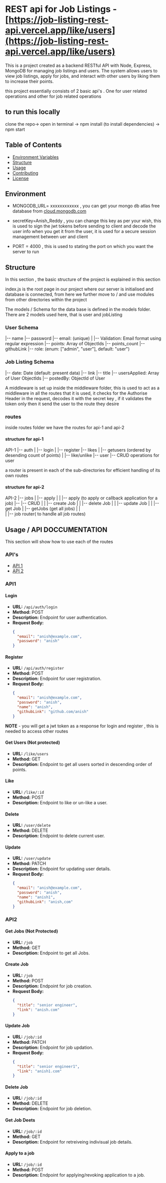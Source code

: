 # REST api for Job Listings   - [https://job-listing-rest-api.vercel.app/like/users](https://job-listing-rest-api.vercel.app/like/users)

This is a project created as a backend RESTful API with Node, Express, MongoDB for managing job listings and users. The system allows users to view job listings, apply for jobs, and interact with other users by liking them to increase their points.

this project essentially consists of 2 basic api's . One for user related operations and other for job related operations

## to run this locally

clone the repo-> open in terminal -> npm install (to install dependencies) -> npm start

## Table of Contents

- [Environment Variables](#Environment)
- [Structure](#Structure)
- [Usage](#usage)
- [Contributing](#contributing)
- [License](#license)

## Environment

- MONGODB_URL= xxxxxxxxxxxx , you can get your mongo db atlas free database from [cloud.mongodb.com](cloud.mongodb.com)

- secretKey=Anish_Reddy , you can change this key as per your wish, this is used to sign the jwt tokens before sending to client and decode the user info when you get it from the user, it is used for a secure session management between uer and client

- PORT = 4000 , this is used to stating the port on which you want the server to run

## Structure

In this section , the basic structure of the project is explained in this section

index.js is the root page in our project where our server is initialised and database is connected, from here we further move to / and use modules from other directories within the project

The models / Schema for the data base is defined in the models folder. There are 2 models used here, that is user and jobListing

### User Schema

|-- name
|-- password
|-- email: (unique)
| |-- Validation: Email format using regular expression
|-- points: Array of ObjectIds
|-- points_count
|-- githubLink
|-- role: (enum: ["admin", "user"], default: "user")

### Job Listing Schema

|-- date: Date (default: present data)
|-- link
|-- title
|-- usersApplied: Array of User ObjectIds
|-- postedBy: ObjectId of User

A middleware is set up inside the middleware folder, this is used to act as a middleware in all the routes that it is used, it checks for the Authorise Header in the request, decodes it with the secret key , if it validates the token only then it send the user to the route they desire

### routes

inside routes folder we have the routes for api-1 and api-2

#### structure for api-1

API-1
|-- auth
| |-- login
| |-- register
|-- likes
| |-- getusers (ordered by desending count of points)
| |-- like/unlike
|-- user
|-- CRUD operations for user

a router is present in each of the sub-directories for efficient handling of its own routes

#### structure for api-2

API-2
|-- jobs
| |-- apply
| | |-- apply (to apply or callback application for a job)
|-- |-- CRUD
| | |-- create Job
| | |-- delete Job
| | |-- update Job
| | |-- get Job
| |-- getJobs (get all jobs)
| |  
| |-- job router( to handle all job routes)

## Usage / API DOCCUMENTATION

This section will show how to use each of the routes

### API's

- [API 1](#API1)
- [API 2](#API2)

### API1

#### Login

- **URL:** `/api/auth/login`
- **Method:** POST
- **Description:** Endpoint for user authentication.
- **Request Body:**
  ```json
  {
    "email": "anish@example.com",
    "password": "anish"
  }
  ```

#### Register

- **URL:** `/api/auth/register`
- **Method:** POST
- **Description:** Endpoint for user registration.
- **Request Body:**
  ```json
  {
    "email": "anish@example.com",
    "password": "anish",
    "name": "anish",
    "githubLink": "github.com/anish"
  }
  ```

**NOTE** - you will get a jwt token as a response for login and register , this is needed to access other routes

#### Get Users (Not protected)

- **URL:** `/like/users`
- **Method:** GET
- **Description:** Endpoint to get all users sorted in descending order of points.

#### Like

- **URL:** `/like/:id`
- **Method:** POST
- **Description:** Endpoint to like or un-like a user.

#### Delete

- **URL:** `/user/delete`
- **Method:** DELETE
- **Description:** Endpoint to delete current user.

#### Update

- **URL:** `/user/update`
- **Method:** PATCH
- **Description:** Endpoint for updating user details.
- **Request Body:**
  ```json
  {
    "email": "anish@example.com",
    "password": "anish",
    "name": "anish1",
    "githubLink": "anish,com"
  }
  ```

### API2

#### Get Jobs (Not Protected)

- **URL:** `/job`
- **Method:** GET
- **Description:** Endpoint to get all Jobs.

#### Create Job

- **URL:** `/job`
- **Method:** POST
- **Description:** Endpoint for job creation.
- **Request Body:**
  ```json
  {
    "title": "senior engineer",
    "link": "anish.com"
  }
  ```

#### Update Job

- **URL:** `/job/:id`
- **Method:** PATCH
- **Description:** Endpoint for job updation.
- **Request Body:**
  ```json
  {
    "title": "senior engineer1",
    "link": "anish1.com"
  }
  ```

#### Delete Job

- **URL:** `/job/:id`
- **Method:** DELETE
- **Description:** Endpoint for job deletion.

#### Get Job Deets

- **URL:** `/job/:id`
- **Method:** GET
- **Description:** Endpoint for retreiveing indivisual job details.

#### Apply to a job

- **URL:** `/job/:id`
- **Method:** POST
- **Description:** Endpoint for applying/revoking application to a job.
